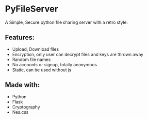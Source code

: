 # PyFileServer

A Simple, Secure python file sharing server with a retro style.

## Features:
- Upload, Download files
- Encryption, only user can decrypt files and keys are thrown away
- Random file names
- No accounts or signup, totally anonymous
- Static, can be used without js

## Made with:
- Python
- Flask
- Cryptography
- Nes.css
